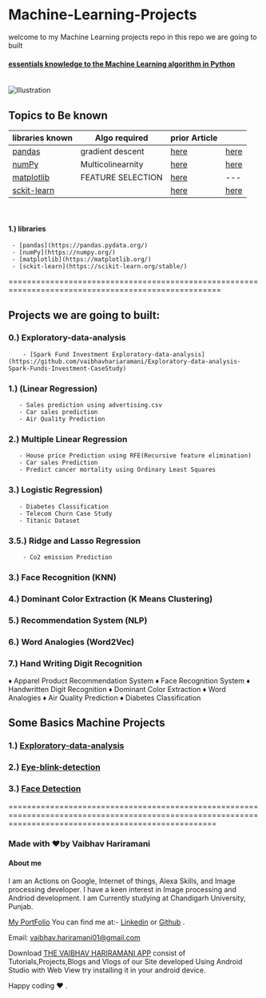 # Machine-Learning-Projects
welcome to my Machine Learning projects repo in this repo we are going to built


#### [essentials knowledge to the Machine Learning algorithm in Python](https://sites.google.com/view/geeky-traveller/machine-learning/essentials-of-the-machine-learning)

<br>

<img src="https://github.com/maelfabien/maelfabien.github.io/blob/master/assets/images/ml_head.jpg" alt="Illustration"/>

## Topics to Be known

| libraries known | Algo required | prior Article |  |
| --- | --- | --- | --- |
| [pandas](https://pandas.pydata.org/) | gradient descent | [here](https://maelfabien.github.io/statistics/linreg/) | [here]() |
| [numPy](https://numpy.org/) | Multicolinearnity | [here](https://maelfabien.github.io/statistics/linreg2/) | [here]() |
| [matplotlib](https://matplotlib.org/) | FEATURE SELECTION | [here](https://maelfabien.github.io/statistics/Tests/) | --- |
| [sckit-learn](https://scikit-learn.org/stable/) |  | [here](https://maelfabien.github.io/statistics/linreg3/) | [here]() |


<br>
 
#### 1.) libraries
     - [pandas](https://pandas.pydata.org/)
     - [numPy](https://numpy.org/)
     - [matplotlib](https://matplotlib.org/)
     - [sckit-learn](https://scikit-learn.org/stable/)

====================================================================================================

##  Projects we are going to built:

### 0.) Exploratory-data-analysis
        - [Spark Fund Investment Exploratory-data-analysis](https://github.com/vaibhavhariaramani/Exploratory-data-analysis-Spark-Funds-Investment-CaseStudy)

### 1.) (Linear Regression) 
       - Sales prediction using advertising.csv
       - Car sales prediction
       - Air Quality Prediction 
### 2.) Multiple Linear Regression
       - House price Prediction using RFE(Recursive feature elimination)
       - Car sales Prediction
       - Predict cancer mortality using Ordinary Least Squares
### 3.) Logistic Regression) 
       - Diabetes Classification 
       - Telecom Churn Case Study
       - Titanic Dataset
### 3.5.) Ridge and Lasso Regression
        - Co2 emission Prediction
       
### 3.) Face Recognition (KNN) 
### 4.) Dominant Color Extraction (K Means Clustering) 
### 5.) Recommendation System (NLP) 
### 6.) Word Analogies (Word2Vec)
### 7.) Hand Writing Digit Recognition
♦ Apparel Product Recommendation System
♦ Face Recognition System
♦ Handwritten Digit Recognition
♦ Dominant Color Extraction 
♦ Word Analogies
♦ Air Quality Prediction
♦ Diabetes Classification

## Some Basics Machine Projects
### 1.) [Exploratory-data-analysis](https://github.com/vaibhavhariaramani/Exploratory-data-analysis-Spark-Funds-Investment-CaseStudy)
### 2.) [Eye-blink-detection](https://github.com/vaibhavhariaramani/Eye-blink-detection)
### 3.) [Face Detection](https://github.com/vaibhavhariaramani/FaceDetection)

=========================================================================================================================================================

### Made with ❤️by Vaibhav Hariramani
#### About me

I am an Actions on Google, Internet of things, Alexa Skills, and Image processing developer.
I have a keen interest in Image processing and Andriod development.
I am Currently studying at  Chandigarh University, Punjab.

[My PortFolio](https://vaibhavhariaramani.github.io/)
You can find me at:-
[Linkedin](https://www.linkedin.com/in/vaibhav-hariramani-087488186/) or [Github](https://github.com/vaibhavhariaramani) .

Email: [vaibhav.hariramani01@gmail.com](mailto:vaibhav.hariramani01@gmail.com)

Download [THE VAIBHAV HARIRAMANI APP](https://github.com/vaibhavhariaramani/The-Vaibhav-Hariramani-App/raw/master/vaibhav%20hariramani%20app.apk) consist of Tutorials,Projects,Blogs and Vlogs of our Site developed Using Android Studio with Web View try installing it in your android device.

Happy coding ❤️ .
